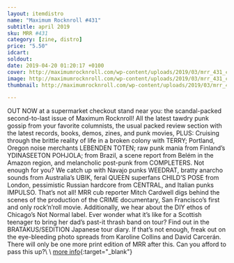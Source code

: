 ```yaml
---
layout: itemdistro
name: "Maximum Rocknroll #431"
subtitle: april 2019
sku: MRR #431
category: [zine, distro]
price: "5.50"
idcart:
soldout:
date: 2019-04-20 01:20:17 +0100
cover: http://maximumrocknroll.com/wp-content/uploads/2019/03/mrr_431_cvr.jpg
image: http://maximumrocknroll.com/wp-content/uploads/2019/03/mrr_431_cvr.jpg
thumbnail: http://maximumrocknroll.com/wp-content/uploads/2019/03/mrr_431_cvr.jpg

---
```


OUT NOW at a supermarket checkout stand near you: the scandal-packed second-to-last issue of Maximum Rocknroll! All the latest tawdry punk gossip from your favorite columnists, the usual packed review section with the latest records, books, demos, zines, and punk movies, PLUS: Cruising through the brittle reality of life in a broken colony with TERRY; Portland, Oregon noise merchants LEBENDEN TOTEN; raw punk mania from Finland’s YDINASEETON POHJOLA; from Brazil, a scene report from Belém in the Amazon region, and melancholic post-punk from COMPLETERS. Not enough for you? We catch up with Navajo punks WEEDRAT, bratty anarcho sounds from Australia’s UBIK, feral QUEEN superfans CHILD’S POSE from London, pessimistic Russian hardcore from CENTRAL, and Italian punks IMPULSO. That’s not all! MRR cub reporter Mitch Cardwell digs behind the scenes of the production of the CRIME documentary, San Francisco’s first and only rock’n’roll movie. Additionally, we hear about the DIY ethos of Chicago’s Not Normal label. Ever wonder what it’s like for a Scottish teenager to bring her dad’s past-it thrash band on tour? Find out in the BRATAKUS/SEDITION Japanese tour diary. If that’s not enough, freak out on the eye-bleeding photo spreads from Karoline Collins and David Carcerán. There will only be one more print edition of MRR after this. Can you afford to pass this up?\\
\\
[more info](http://www.maximumrocknroll.com){:target="_blank"}